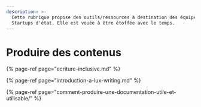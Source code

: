 ```yaml
---
description: >-
  Cette rubrique propose des outils/ressources à destination des équipes des
  Startups d'état. Elle est vouée à être étoffée avec le temps.
---
```


# Produire des contenus

{% page-ref page="ecriture-inclusive.md" %}

{% page-ref page="introduction-a-lux-writing.md" %}

{% page-ref page="comment-produire-une-documentation-utile-et-utilisable/" %}



